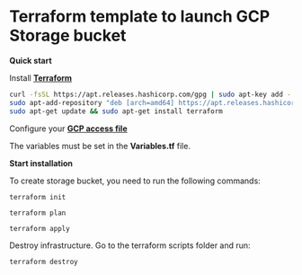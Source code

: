# **Terraform template to launch GCP Storage bucket**

**Quick start**


Install [**Terraform**](https://www.terraform.io/downloads.html)

```bash
curl -fsSL https://apt.releases.hashicorp.com/gpg | sudo apt-key add -
sudo apt-add-repository "deb [arch=amd64] https://apt.releases.hashicorp.com $(lsb_release -cs) main"
sudo apt-get update && sudo apt-get install terraform
```
Configure your [**GCP access file**](https://developers.google.com/workspace/guides/create-credentials)


The variables must be set in the **Variables.tf** file.

**Start installation**

To create storage bucket, you need to run the following commands:

`terraform init`

`terraform plan`

`terraform apply`


Destroy infrastructure. Go to the terraform scripts folder and run:

`terraform destroy`